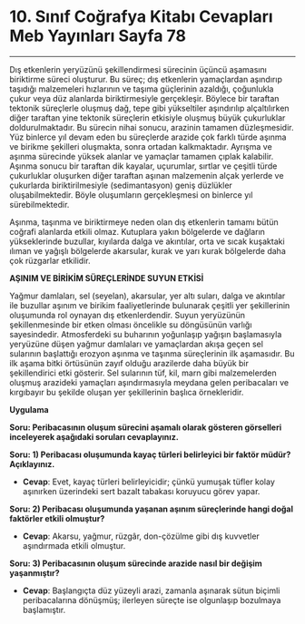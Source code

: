 # 10. Sınıf Coğrafya Kitabı Cevapları Meb Yayınları Sayfa 78

---

Dış etkenlerin yeryüzünü şekillendirmesi sürecinin üçüncü aşamasını biriktirme süreci oluşturur. Bu süreç; dış etkenlerin yamaçlardan aşındırıp taşıdığı malzemeleri hızlarının ve taşıma güçlerinin azaldığı, çoğunlukla çukur veya düz alanlarda biriktirmesiyle gerçekleşir. Böylece bir taraftan tektonik süreçlerle oluşmuş dağ, tepe gibi yükseltiler aşındırılıp alçaltılırken diğer taraftan yine tektonik süreçlerin etkisiyle oluşmuş büyük çukurluklar doldurulmaktadır. Bu sürecin nihai sonucu, arazinin tamamen düzleşmesidir. Yüz binlerce yıl devam eden bu süreçlerde arazide çok farklı türde aşınma ve birikme şekilleri oluşmakta, sonra ortadan kalkmaktadır. Ayrışma ve aşınma sürecinde yüksek alanlar ve yamaçlar tamamen çıplak kalabilir. Aşınma sonucu bir taraftan dik kayalar, uçurumlar, sırtlar ve çeşitli türde çukurluklar oluşurken diğer taraftan aşınan malzemenin alçak yerlerde ve çukurlarda biriktirilmesiyle (sedimantasyon) geniş düzlükler oluşabilmektedir. Böyle oluşumların gerçekleşmesi on binlerce yıl sürebilmektedir.

Aşınma, taşınma ve biriktirmeye neden olan dış etkenlerin tamamı bütün coğrafi alanlarda etkili olmaz. Kutuplara yakın bölgelerde ve dağların yükseklerinde buzullar, kıyılarda dalga ve akıntılar, orta ve sıcak kuşaktaki ılıman ve yağışlı bölgelerde akarsular, kurak ve yarı kurak bölgelerde daha çok rüzgarlar etkilidir.

**AŞINIM VE BİRİKİM SÜREÇLERİNDE SUYUN ETKİSİ**

Yağmur damlaları, sel (seyelan), akarsular, yer altı suları, dalga ve akıntılar ile buzullar aşınım ve birikim faaliyetlerinde bulunarak çeşitli yer şekillerinin oluşumunda rol oynayan dış etkenlerdendir. Suyun yeryüzünün şekillenmesinde bir etken olması öncelikle su döngüsünün varlığı sayesindedir. Atmosferdeki su buharının yoğunlaşıp yağışın başlamasıyla yeryüzüne düşen yağmur damlaları ve yamaçlardan akışa geçen sel sularının başlattığı erozyon aşınma ve taşınma süreçlerinin ilk aşamasıdır. Bu ilk aşama bitki örtüsünün zayıf olduğu arazilerde daha büyük bir şekillendirici etki gösterir. Sel sularının tüf, kil, marn gibi malzemelerden oluşmuş arazideki yamaçları aşındırmasıyla meydana gelen peribacaları ve kırgıbayır bu şekilde oluşan yer şekillerinin başlıca örnekleridir.

**Uygulama**

**Soru: Peribacasının oluşum sürecini aşamalı olarak gösteren görselleri inceleyerek aşağıdaki soruları cevaplayınız.**

**Soru: 1) Peribacası oluşumunda kayaç türleri belirleyici bir faktör müdür? Açıklayınız.**

-   **Cevap**: Evet, kayaç türleri belirleyicidir; çünkü yumuşak tüfler kolay aşınırken üzerindeki sert bazalt tabakası koruyucu görev yapar.

**Soru: 2) Peribacası oluşumunda yaşanan aşınım süreçlerinde hangi doğal faktörler etkili olmuştur?**

-   **Cevap**: Akarsu, yağmur, rüzgâr, don-çözülme gibi dış kuvvetler aşındırmada etkili olmuştur.

**Soru: 3) Peribacasının oluşum sürecinde arazide nasıl bir değişim yaşanmıştır?**

-   **Cevap**: Başlangıçta düz yüzeyli arazi, zamanla aşınarak sütun biçimli peribacalarına dönüşmüş; ilerleyen süreçte ise olgunlaşıp bozulmaya başlamıştır.